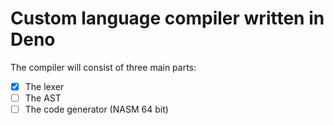 # Custom language compiler written in Deno

The compiler will consist of three main parts:
- [x] The lexer 
- [ ] The AST
- [ ] The code generator (NASM 64 bit)
